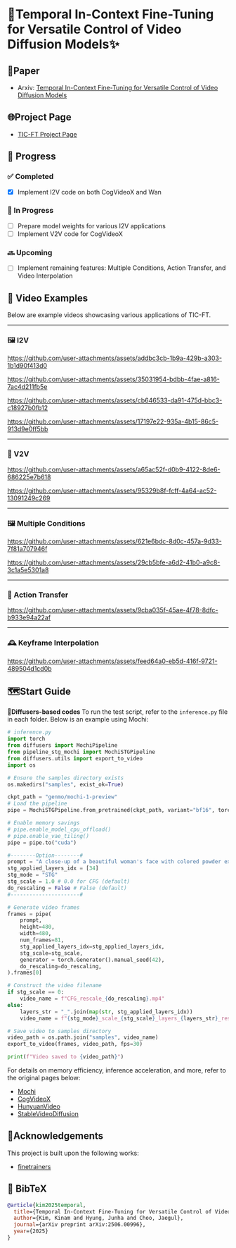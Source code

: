 # 🚀Temporal In-Context Fine-Tuning for Versatile Control of Video Diffusion Models✨

## 📑Paper
- Arxiv: [Temporal In-Context Fine-Tuning for Versatile Control of Video Diffusion Models](https://arxiv.org/abs/2506.00996)

## 🌐Project Page
- [TIC-FT Project Page](https://kinam0252.github.io/TIC-FT/)

## 🚧 Progress

### ✅ Completed
- [x] Implement I2V code on both CogVideoX and Wan

### 🔄 In Progress
- [ ] Prepare model weights for various I2V applications
- [ ] Implement V2V code for CogVideoX

### 🔜 Upcoming
- [ ] Implement remaining features: Multiple Conditions, Action Transfer, and Video Interpolation

## 🎥 Video Examples

Below are example videos showcasing various applications of TIC-FT.

---

### 🖼️ I2V
https://github.com/user-attachments/assets/addbc3cb-1b9a-429b-a303-1b1d90f413d0

https://github.com/user-attachments/assets/35031954-bdbb-4fae-a816-7ac4d211fb5e

https://github.com/user-attachments/assets/cb646533-da91-475d-bbc3-c18927b0fb12

https://github.com/user-attachments/assets/17197e22-935a-4b15-86c5-913d9e0ff5bb

---

### 🔁 V2V
https://github.com/user-attachments/assets/a65ac52f-d0b9-4122-8de6-686225e7b618

https://github.com/user-attachments/assets/95329b8f-fcff-4a64-ac52-13091249c269

---

### 🖼️ Multiple Conditions
https://github.com/user-attachments/assets/621e6bdc-8d0c-457a-9d33-7f81a707946f

https://github.com/user-attachments/assets/29cb5bfe-a6d2-41b0-a9c8-3c1a5e5301a8

---

### 🎯 Action Transfer

https://github.com/user-attachments/assets/9cba035f-45ae-4f78-8dfc-b933e94a22af

---

### 🕰️ Keyframe Interpolation


https://github.com/user-attachments/assets/feed64a0-eb5d-416f-9721-489504d1cd0b




## 🗺️Start Guide
🧪**Diffusers-based codes**
   To run the test script, refer to the `inference.py` file in each folder. Below is an example using Mochi:
   
   ```python
   # inference.py
   import torch
   from diffusers import MochiPipeline
   from pipeline_stg_mochi import MochiSTGPipeline
   from diffusers.utils import export_to_video
   import os
   
   # Ensure the samples directory exists
   os.makedirs("samples", exist_ok=True)
   
   ckpt_path = "genmo/mochi-1-preview"
   # Load the pipeline
   pipe = MochiSTGPipeline.from_pretrained(ckpt_path, variant="bf16", torch_dtype=torch.bfloat16)
   
   # Enable memory savings
   # pipe.enable_model_cpu_offload()
   # pipe.enable_vae_tiling()
   pipe = pipe.to("cuda")
   
   #--------Option--------#
   prompt = "A close-up of a beautiful woman's face with colored powder exploding around her, creating an abstract splash of vibrant hues, realistic style."
   stg_applied_layers_idx = [34]
   stg_mode = "STG"
   stg_scale = 1.0 # 0.0 for CFG (default)
   do_rescaling = False # False (default)
   #----------------------#
   
   # Generate video frames
   frames = pipe(
       prompt, 
       height=480,
       width=480,
       num_frames=81,
       stg_applied_layers_idx=stg_applied_layers_idx,
       stg_scale=stg_scale,
       generator = torch.Generator().manual_seed(42),
       do_rescaling=do_rescaling,
   ).frames[0]
   
   # Construct the video filename
   if stg_scale == 0:
       video_name = f"CFG_rescale_{do_rescaling}.mp4"
   else:
       layers_str = "_".join(map(str, stg_applied_layers_idx))
       video_name = f"{stg_mode}_scale_{stg_scale}_layers_{layers_str}_rescale_{do_rescaling}.mp4"
   
   # Save video to samples directory
   video_path = os.path.join("samples", video_name)
   export_to_video(frames, video_path, fps=30)
   
   print(f"Video saved to {video_path}")
   ```
   For details on memory efficiency, inference acceleration, and more, refer to the original pages below:
   - [Mochi](https://huggingface.co/genmo/mochi-1-preview)
   - [CogVideoX](https://huggingface.co/docs/diffusers/en/api/pipelines/cogvideox)
   - [HunyuanVideo](https://huggingface.co/docs/diffusers/main/api/pipelines/hunyuan_video)
   - [StableVideoDiffusion](https://huggingface.co/docs/diffusers/en/using-diffusers/svd)


## 🙏Acknowledgements
This project is built upon the following works:
- [finetrainers](https://github.com/a-r-r-o-w/finetrainers)

## 📖 BibTeX

```bibtex
@article{kim2025temporal,
  title={Temporal In-Context Fine-Tuning for Versatile Control of Video Diffusion Models},
  author={Kim, Kinam and Hyung, Junha and Choo, Jaegul},
  journal={arXiv preprint arXiv:2506.00996},
  year={2025}
}


